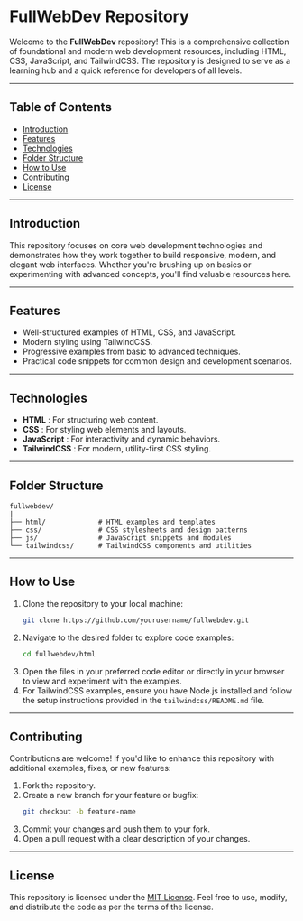 
# FullWebDev Repository

Welcome to the **FullWebDev** repository! This is a comprehensive collection of foundational and modern web development resources, including HTML, CSS, JavaScript, and TailwindCSS. The repository is designed to serve as a learning hub and a quick reference for developers of all levels.

---

## Table of Contents

* [Introduction](https://chatgpt.com/c/6773ed83-d7d4-8009-9685-d9d2bebf7e1d#introduction)
* [Features](https://chatgpt.com/c/6773ed83-d7d4-8009-9685-d9d2bebf7e1d#features)
* [Technologies](https://chatgpt.com/c/6773ed83-d7d4-8009-9685-d9d2bebf7e1d#technologies)
* [Folder Structure](https://chatgpt.com/c/6773ed83-d7d4-8009-9685-d9d2bebf7e1d#folder-structure)
* [How to Use](https://chatgpt.com/c/6773ed83-d7d4-8009-9685-d9d2bebf7e1d#how-to-use)
* [Contributing](https://chatgpt.com/c/6773ed83-d7d4-8009-9685-d9d2bebf7e1d#contributing)
* [License](https://chatgpt.com/c/6773ed83-d7d4-8009-9685-d9d2bebf7e1d#license)

---

## Introduction

This repository focuses on core web development technologies and demonstrates how they work together to build responsive, modern, and elegant web interfaces. Whether you're brushing up on basics or experimenting with advanced concepts, you'll find valuable resources here.

---

## Features

* Well-structured examples of HTML, CSS, and JavaScript.
* Modern styling using TailwindCSS.
* Progressive examples from basic to advanced techniques.
* Practical code snippets for common design and development scenarios.

---

## Technologies

* **HTML** : For structuring web content.
* **CSS** : For styling web elements and layouts.
* **JavaScript** : For interactivity and dynamic behaviors.
* **TailwindCSS** : For modern, utility-first CSS styling.

---

## Folder Structure

```
fullwebdev/
|
├── html/             # HTML examples and templates
├── css/              # CSS stylesheets and design patterns
├── js/               # JavaScript snippets and modules
└── tailwindcss/      # TailwindCSS components and utilities
```

---

## How to Use

1. Clone the repository to your local machine:
   ```bash
   git clone https://github.com/yourusername/fullwebdev.git
   ```
2. Navigate to the desired folder to explore code examples:
   ```bash
   cd fullwebdev/html
   ```
3. Open the files in your preferred code editor or directly in your browser to view and experiment with the examples.
4. For TailwindCSS examples, ensure you have Node.js installed and follow the setup instructions provided in the `tailwindcss/README.md` file.

---

## Contributing

Contributions are welcome! If you'd like to enhance this repository with additional examples, fixes, or new features:

1. Fork the repository.
2. Create a new branch for your feature or bugfix:
   ```bash
   git checkout -b feature-name
   ```
3. Commit your changes and push them to your fork.
4. Open a pull request with a clear description of your changes.

---

## License

This repository is licensed under the [MIT License](https://chatgpt.com/c/LICENSE). Feel free to use, modify, and distribute the code as per the terms of the license.
